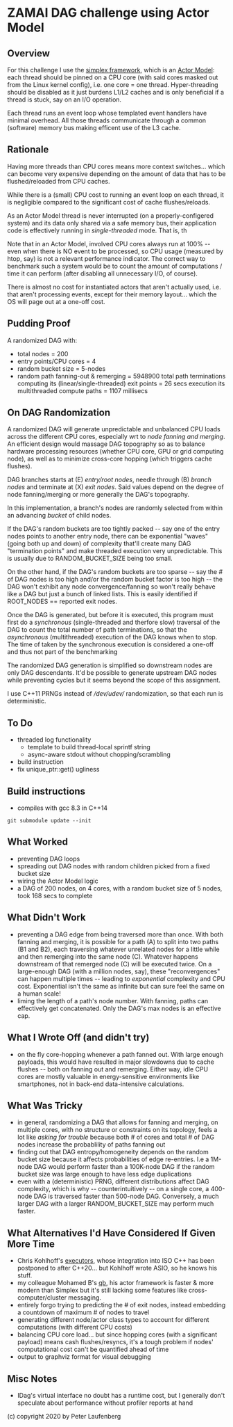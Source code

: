 
# ZAMAI DAG challenge using Actor Model


## Overview

For this challenge I use the [simplex framework](https://github.com/kluete/simplex), which is an [Actor Model](https://en.wikipedia.org/wiki/Actor_model): each thread should be pinned on a CPU core (with said cores masked out from the Linux kernel config), i.e. one core = one thread. Hyper-threading should be disabled as it just burdens L1/L2 caches and is only beneficial if a thread is stuck, say on an I/O operation.

Each thread runs an event loop whose templated event handlers have minimal overhead. All those threads communicate through a common (software) memory bus making efficent use of the L3 cache.


## Rationale

Having more threads than CPU cores means more context switches... which can become very expensive depending on the amount of data that has to be flushed/reloaded from CPU caches.

While there is a (small) CPU cost to running an event loop on each thread, it is negligible compared to the significant cost of cache flushes/reloads.

As an Actor Model thread is never interrupted (on a properly-configered system) and its data only shared via a safe memory bus, their application code is effectively running in *single-threaded* mode. That is, th

Note that in an Actor Model, involved CPU cores always run at 100% -- even when there is NO event to be processed, so CPU usage (measured by htop, say) is not a relevant performance indicator. The correct way to benchmark such a system would be to count the amount of computations / time it can perform (after disabling all unnecessary I/O, of course).

There is almost no cost for instantiated actors that aren't actually used, i.e. that aren't processing events, except for their memory layout... which the OS will page out at a one-off cost.


## Pudding Proof

A randomized DAG with:

* total nodes = 200
* entry points/CPU cores = 4
* random bucket size = 5-nodes
* random path fanning-out & remerging
 = 5948900 total path terminations
   computing its (linear/single-threaded) exit points = 26 secs
   execution its multithreaded compute paths = 1107 millisecs


## On DAG Randomization

A randomized DAG will generate unpredictable and unbalanced CPU loads across the different CPU cores, especially wrt to *node fanning and merging*. An efficient design would massage DAG topography so as to balance hardware processing resources (whether CPU core, GPU or grid computing node), as well as to minimize cross-core hopping (which triggers cache flushes).

DAG branches starts at (E) *entry/root nodes*, needle through (B) *branch nodes* and terminate at (X) *exit nodes*. Said values depend on the degree of node fanning/merging or more generally the DAG's topography.

In this implementation, a branch's nodes are randomly selected from within an advancing *bucket* of child nodes.

If the DAG's random buckets are too tightly packed -- say one of the entry nodes points to another entry node, there can be exponential "waves" (going both up and down) of complexity that'll create many DAG "termination points" and make threaded execution very unpredictable. This is usually due to RANDOM_BUCKET_SIZE being too small.

On the other hand, if the DAG's random buckets are too sparse -- say the # of DAG nodes is too high and/or the random bucket factor is too high -- the DAG won't exhibit any node convergence/fanning so won't really behave like a DAG but just a bunch of linked lists. This is easily identified if ROOT_NODES == reported exit nodes.

Once the DAG is generated, but before it is executed, this program must first do a *synchronous*  (single-threaded and therfore slow) traversal of the DAG to count the total number of path terminations, so that the *asynchronous* (multithreaded) execution of the DAG knows when to stop. The time of taken by the synchronous execution is considered a one-off and thus not part of the benchmarking

The randomized DAG generation is simplified so downstream nodes are only DAG descendants. It'd be possible to generate upstream DAG nodes while preventing cycles but it seems beyond the scope of this assignment.

I use C++11 PRNGs instead of */dev/udev/* randomization, so that each run is deterministic.


## To Do

* threaded log functionality
  * template to build thread-local sprintf string
  * async-aware stdout without chopping/scrambling
* build instruction
* fix unique_ptr::get() ugliness


## Build instructions

* compiles with gcc 8.3 in C++14

```
git submodule update --init 
```


## What Worked

* preventing DAG loops
* spreading out DAG nodes with random children picked from a fixed bucket size
* wiring the Actor Model logic
* a DAG of 200 nodes, on 4 cores, with a random bucket size of 5 nodes, took 168 secs to complete


## What Didn't Work

* preventing a DAG edge from being traversed more than once. With both fanning and merging, it is possible for a path (A) to split into two paths (B1 and B2), each traversing whatever unrelated nodes for a little while and then remerging into the same node (C). Whatever happens downstream of that remerged node (C) will be executed twice. On a large-enough DAG (with a million nodes, say), these "reconvergences" can happen multiple times -- leading to *exponential* complexity and CPU cost. Exponential isn't the same as infinite but can sure feel the same on a human scale!
* liming the length of a path's node number. With fanning, paths can effectively get concatenated. Only the DAG's max nodes is an effective cap.


## What I Wrote Off (and didn't try)

* on the fly core-hopping whenever a path fanned out. With large enough payloads, this would have resulted in major slowdowns due to cache flushes -- both on fanning out and remerging. Either way, idle CPU cores are mostly valuable in energy-sensitive environments like smartphones, not in back-end data-intensive calculations.


## What Was Tricky

* in general, randomizing a DAG that allows for fanning and merging, on multiple cores, with no structure or constraints on its topology, feels a lot like *asking for trouble* because both # of cores and total # of DAG nodes increase the probablility of paths fanning out
* finding out that DAG entropy/homogeneity depends on the random bucket size because it affects probabilities of edge re-entries. I.e a 1M-node DAG would perform faster than a 100K-node DAG if the random bucket size was large enough to have less edge duplications
* even with a (deterministic) PRNG, different distributions affect DAG complexity, which is why -- counterintuitively -- on a single core, a 400-node DAG is traversed faster than 500-node DAG. Conversely, a much larger DAG with a larger RANDOM_BUCKET_SIZE may perform much faster.


## What Alternatives I'd Have Considered If Given More Time

* Chris Kohlhoff's [executors](https://github.com/executors/executors), whose integration into ISO C++ has been postponed to after C++20... but Kohlhoff wrote ASIO, so he knows his stuff.
* my colleague Mohamed B's [qb](https://github.com/isndev/qb), his actor framework is faster & more modern than Simplex but it's still lacking some features like cross-computer/cluster messaging.
* entirely forgo trying to predicting the # of exit nodes, instead embedding a countdown of maximum # of nodes to travel
* generating different node/actor class types to account for different computations (with different CPU costs)
* balancing CPU core load... but since hopping cores (with a significant payload) means cash flushes/resyncs, it's a tough problem if nodes' computational cost can't be quantified ahead of time
* output to graphviz format for visual debugging




## Misc Notes

* IDag's virtual interface no doubt has a runtime cost, but I generally don't speculate about performance without profiler reports at hand



(c) copyright 2020 by Peter Laufenberg

